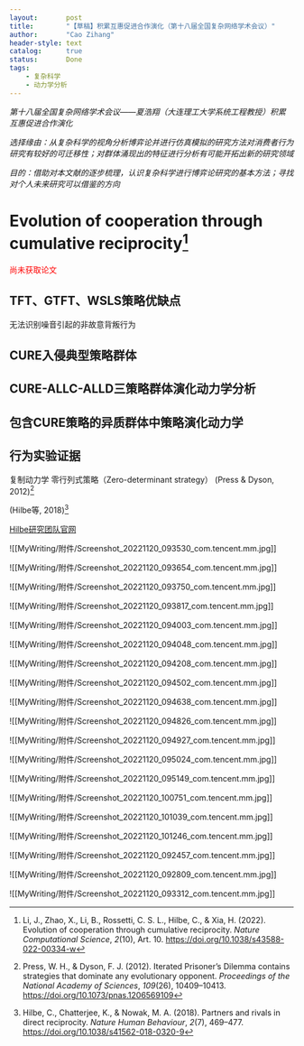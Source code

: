 ```yaml
---
layout:       post
title:        "【草稿】积累互惠促进合作演化（第十八届全国复杂网络学术会议）"
author:       "Cao Zihang"
header-style: text
catalog:      true
status:		  Done
tags:
    - 复杂科学
    - 动力学分析
---
```

*第十八届全国复杂网络学术会议——夏浩翔（大连理工大学系统工程教授）积累互惠促进合作演化*

*选择缘由：从复杂科学的视角分析博弈论并进行仿真模拟的研究方法对消费者行为研究有较好的可迁移性；对群体涌现出的特征进行分析有可能开拓出新的研究领域*

*目的：借助对本文献的逐步梳理，认识复杂科学进行博弈论研究的基本方法；寻找对个人未来研究可以借鉴的方向*

# Evolution of cooperation through cumulative reciprocity[^1]

<font color='red'>尚未获取论文</font>
##  TFT、GTFT、WSLS策略优缺点
无法识别噪音引起的非故意背叛行为

## CURE入侵典型策略群体

## CURE-ALLC-ALLD三策略群体演化动力学分析


## 包含CURE策略的异质群体中策略演化动力学


## 行为实验证据

复制动力学
零行列式策略（Zero-determinant strategy）
(Press & Dyson, 2012)[^2]

(Hilbe等, 2018)[^3]

[Hilbe研究团队官网](https://www.evolbio.mpg.de/socialdynamics)

![[MyWriting/附件/Screenshot_20221120_093530_com.tencent.mm.jpg]]

![[MyWriting/附件/Screenshot_20221120_093654_com.tencent.mm.jpg]]

![[MyWriting/附件/Screenshot_20221120_093750_com.tencent.mm.jpg]]

![[MyWriting/附件/Screenshot_20221120_093817_com.tencent.mm.jpg]]

![[MyWriting/附件/Screenshot_20221120_094003_com.tencent.mm.jpg]]

![[MyWriting/附件/Screenshot_20221120_094048_com.tencent.mm.jpg]]

![[MyWriting/附件/Screenshot_20221120_094208_com.tencent.mm.jpg]]

![[MyWriting/附件/Screenshot_20221120_094502_com.tencent.mm.jpg]]

![[MyWriting/附件/Screenshot_20221120_094638_com.tencent.mm.jpg]]

![[MyWriting/附件/Screenshot_20221120_094826_com.tencent.mm.jpg]]

![[MyWriting/附件/Screenshot_20221120_094927_com.tencent.mm.jpg]]

![[MyWriting/附件/Screenshot_20221120_095024_com.tencent.mm.jpg]]

![[MyWriting/附件/Screenshot_20221120_095149_com.tencent.mm.jpg]]

![[MyWriting/附件/Screenshot_20221120_100751_com.tencent.mm.jpg]]

![[MyWriting/附件/Screenshot_20221120_101039_com.tencent.mm.jpg]]

![[MyWriting/附件/Screenshot_20221120_101246_com.tencent.mm.jpg]]

![[MyWriting/附件/Screenshot_20221120_092457_com.tencent.mm.jpg]]

![[MyWriting/附件/Screenshot_20221120_092809_com.tencent.mm.jpg]]

![[MyWriting/附件/Screenshot_20221120_093312_com.tencent.mm.jpg]]



[^1]: Li, J., Zhao, X., Li, B., Rossetti, C. S. L., Hilbe, C., & Xia, H. (2022). Evolution of cooperation through cumulative reciprocity. _Nature Computational Science_, _2_(10), Art. 10. https://doi.org/10.1038/s43588-022-00334-w
[^2]: Press, W. H., & Dyson, F. J. (2012). Iterated Prisoner’s Dilemma contains strategies that dominate any evolutionary opponent. _Proceedings of the National Academy of Sciences_, _109_(26), 10409–10413. https://doi.org/10.1073/pnas.1206569109
[^3]: Hilbe, C., Chatterjee, K., & Nowak, M. A. (2018). Partners and rivals in direct reciprocity. _Nature Human Behaviour_, _2_(7), 469–477. https://doi.org/10.1038/s41562-018-0320-9
